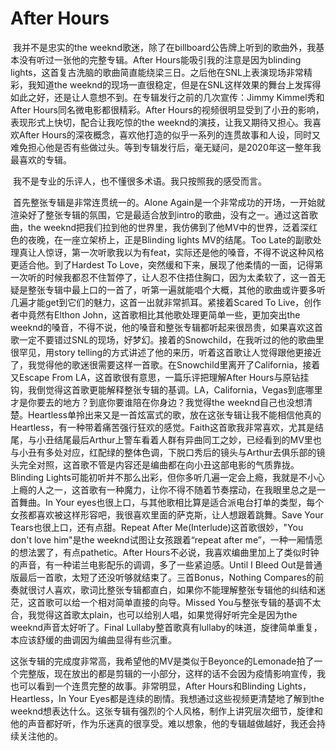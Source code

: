 # After Hours

​	 	我并不是忠实的the weeknd歌迷，除了在billboard公告牌上听到的歌曲外，我基本没有听过一张他的完整专辑。After Hours能吸引我的注意是因为blinding lights，这首复古洗脑的歌曲简直能绕梁三日。之后他在SNL上表演现场非常精彩，我知道the weeknd的现场一直很稳定，但是在SNL这样效果的舞台上发挥得如此之好，还是让人意想不到。在专辑发行之前的几次宣传：Jimmy Kimmel秀和After Hours同名微电影都很精彩。After Hours的视频很明显受到了小丑的影响，表现形式上快切，配合让我吃惊的the weeknd的演技，让我又期待又担心。我喜欢After Hours的深夜概念，喜欢他打造的似乎一系列的连贯故事和人设，同时又难免担心他是否有些做过头。等到专辑发行后，毫无疑问，是2020年这一整年我最喜欢的专辑。

​		我不是专业的乐评人，也不懂很多术语。我只按照我的感受而言。

​		首先整张专辑是非常连贯统一的。Alone Again是一个非常成功的开场，一开始就渲染好了整张专辑的氛围，它是最适合放到intro的歌曲，没有之一。通过这首歌曲，the weeknd把我们拉到他的世界里，我仿佛到了他MV中的世界，泛着深红色的夜晚，在一座立架桥上，正是Blinding lights MV的结尾。Too Late的副歌处理真让人惊讶，第一次听歌我以为有feat，实际还是他的嗓音，不得不说这种风格更适合他。到了Hardest To Love，突然缓和下来，展现了他柔情的一面，记得第一次听的时候我都忍不住暂停了，让人忍不住捂住胸口，因为太柔软了，这一首无疑是整张专辑中最上口的一首了，听第一遍就能唱个大概，其他的歌曲或许要多听几遍才能get到它们的魅力，这首一出就非常抓耳。紧接着Scared To Live，创作者中竟然有Elthon John，这首歌相比其他歌处理更简单一些，更加突出the weeknd的嗓音，不得不说，他的嗓音和整张专辑都听起来很昂贵，如果喜欢这首歌一定不要错过SNL的现场，好梦幻。接着的Snowchild，在我听过的他的歌曲里很罕见，用story telling的方式讲述了他的来历，听着这首歌让人觉得跟他更接近了，我觉得他的歌迷很需要这样一首歌。在Snowchild里离开了California，接着又Escape From LA，这首歌很有意思，一篇乐评把理解After Hours与原钻挂钩，我倒觉得这首歌更能解释整张专辑的基调。LA，California，Vegas到底哪里才是你要去的地方？到底你要谁陪在你身边？我觉得the weeknd自己也没想清楚。Heartless单拎出来又是一首炫富式的歌，放在这张专辑让我不能相信他真的Heartless，有一种带着痛苦强行狂欢的感觉。Faith这首歌我非常喜欢，尤其是结尾，与小丑结尾最后Arthur上警车看着人群有异曲同工之妙，已经看到的MV里也与小丑有多处对应，红配绿的整体色调，下脱口秀后的镜头与Arthur去俱乐部的镜头完全对照，这首歌不管是内容还是编曲都在向小丑这部电影的气质靠拢。Blinding Lights可能初听并不那么出彩，但你多听几遍一定会上瘾，我就是不小心上瘾的人之一，这首歌有一种魔力，让你不得不随着节奏摆动，在我眼里总之是一首舞曲。In Your eyes也很上口，与其他歌相比算是适合派电台打单的类型，每个女孩都喜欢被这样形容吧，我很喜欢里面的萨克斯，让人想跟着跳舞。Save Your Tears也很上口，还有点甜。Repeat After Me(Interlude)这首歌很妙，"You don't love him"是the weeknd试图让女孩跟着“repeat after me”，一种一厢情愿的想法罢了，有点pathetic。After Hours不必说，我喜欢编曲里加上了类似时钟的声音，有一种诺兰电影配乐的调调，多了一些紧迫感。Until I Bleed Out是普通版最后一首歌，太短了还没听够就结束了。三首Bonus，Nothing Compares的前奏就很讨人喜欢，歌词比整张专辑都直白，如果你不能理解整张专辑他的纠结和迷茫，这首歌可以给一个相对简单直接的向导。Missed You与整张专辑的基调不太合，我觉得这首歌太plain，也可以给别人唱，如果觉得好听完全是因为the weeknd声音太好听了。Final Lullaby整首歌真有lullaby的味道，旋律简单重复，本应该舒缓的曲调因为编曲显得有些沉重。

​		这张专辑的完成度非常高，我希望他的MV是类似于Beyonce的Lemonade拍了一个完整版，现在放出的都是剪辑的一小部分，这样的话不会因为疫情影响宣传，我也可以看到一个连贯完整的故事。非常明显，After Hours和Blinding Lights，Heartless，In Your Eyes都是连续的剧情。我想通过这些视频更清楚地了解到the weeknd想表达什么。这张专辑有强烈的个人风格，制作上讲究层次细节，旋律和他的声音都好听，作为乐迷真的很享受。难以想象，他的专辑越做越好，我还会持续关注他的。



​	

